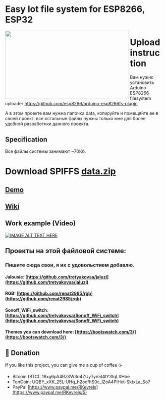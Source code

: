 # Easy Iot file system for ESP8266, ESP32

<a href="https://raw.githubusercontent.com/renat2985/easy_Iot_file_system/master/img/screen4.png"><img src="https://raw.githubusercontent.com/renat2985/easy_Iot_file_system/master/img/screen4.png" align="left" height="220" width="400" ></a>


# Upload instruction
Вам нужно установить Arduino ESP8266 filesystem uploader
https://github.com/esp8266/arduino-esp8266fs-plugin

А в этом проекте вам нужна папочка data, копируйте и помещяйте ее в своей проект. все остальные файлы нужны только мне для более удобной разработнки данного проекта.


## 
## Specification
Все файлы системы занимают ~70Кб.




# Download SPIFFS [data.zip](https://github.com/renat2985/easy_Iot_file_system/raw/master/data.zip)

## [Demo](http://backup.privet.lv/easy_Iot_file_system/index.htm)

## [Wiki](https://github.com/renat2985/easy_Iot_file_system/wiki)



## Work example (Video)

[![IMAGE ALT TEXT HERE](https://img.youtube.com/vi/rNLlpkg2BGI/0.jpg)](https://www.youtube.com/playlist?list=PL6NJTNxbvy-IPTDQk8XjTV41oRrFafrRi)




## Проекты на этой файловой системе:

### Пишите сюда свои, я их с удовольстием добавлю.

#### Jalousie: [https://github.com/tretyakovsa/jaluzi](https://github.com/tretyakovsa/jaluzi)

#### RGB: [https://github.com/renat2985/rgb](https://github.com/renat2985/rgb)

#### Sonoff_WiFi_switch: [https://github.com/tretyakovsa/Sonoff_WiFi_switch](https://github.com/tretyakovsa/Sonoff_WiFi_switch) 


#### Themes you can download here: [https://bootswatch.com/3/](https://bootswatch.com/3/)



## :battery: Donation

If you like this project, you can give me a cup of coffee :coffee:

- Bitcoin (BTC): 19xg6pA4RzSW3o4ZUyTyn5t4tY3tqLXHbe
- TonCoin: UQBY_xXK_25L-UHq_h2ocfhS0c_lZoA4PIHxt-SktxLa_So7 
- PayPal [https://www.paypal.me/RKevrels](https://www.paypal.me/RKevrels/5)

